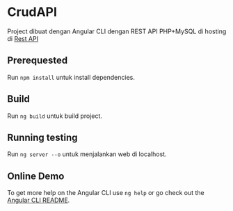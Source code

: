 # CrudAPI

Project dibuat dengan Angular CLI dengan REST API PHP+MySQL di hosting di [Rest API](http://demo.cv-nmm.com)

## Prerequested

Run `npm install` untuk install dependencies. 


## Build

Run `ng build` untuk build project. 

## Running testing

Run `ng server --o` untuk menjalankan web di localhost.

## Online Demo

To get more help on the Angular CLI use `ng help` or go check out the [Angular CLI README](https://github.com/angular/angular-cli/blob/master/README.md).
